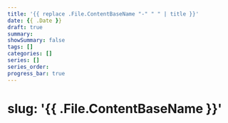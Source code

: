 ```yaml
---
title: '{{ replace .File.ContentBaseName "-" " " | title }}'
date: {{ .Date }}
draft: true
summary: 
showSummary: false
tags: []
categories: []
series: []
series_order: 
progress_bar: true
---
```

# slug: '{{ .File.ContentBaseName }}'